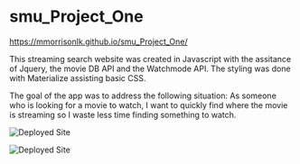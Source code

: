 # smu_Project_One

https://mmorrisonlk.github.io/smu_Project_One/

This streaming search website was created in Javascript with the assitance of Jquery, the movie DB API and the Watchmode API. The styling was done with Materialize assisting basic CSS.

The goal of the app was to address the following situation:
    As someone who is looking for a movie to watch,
    I want to quickly find where the movie is streaming so
    I waste less time finding something to watch.

![Deployed Site](https://github.com/mmorrisonlk/smu_Project_One/blob/main/assets/pictures/streamingSearchLandingPage.png?raw=true "Landing Page")

![Deployed Site](https://github.com/mmorrisonlk/smu_Project_One/blob/main/assets/pictures/streaminSearchExampleSearch.png?raw=true "Example Search")
